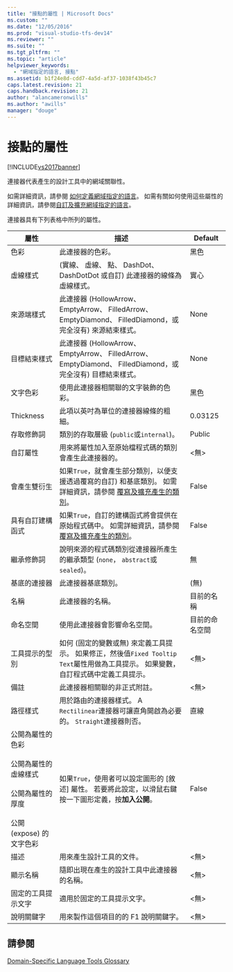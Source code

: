 ```yaml
---
title: "接點的屬性 | Microsoft Docs"
ms.custom: ""
ms.date: "12/05/2016"
ms.prod: "visual-studio-tfs-dev14"
ms.reviewer: ""
ms.suite: ""
ms.tgt_pltfrm: ""
ms.topic: "article"
helpviewer_keywords: 
  - "網域指定的語言, 接點"
ms.assetid: b1f24e8d-cdd7-4a5d-af37-1038f43b45c7
caps.latest.revision: 21
caps.handback.revision: 21
author: "alancameronwills"
ms.author: "awills"
manager: "douge"
---
```

# 接點的屬性
[!INCLUDE[vs2017banner](../code-quality/includes/vs2017banner.md)]

連接器代表產生的設計工具中的網域關聯性。  
  
 如需詳細資訊，請參閱 [如何定義網域指定的語言](../modeling/how-to-define-a-domain-specific-language.md)。  如需有關如何使用這些屬性的詳細資訊，請參閱[自訂及擴充網域指定的語言](../modeling/customizing-and-extending-a-domain-specific-language.md)。  
  
 連接器具有下列表格中所列的屬性。  
  
|屬性|描述|Default|  
|--------|--------|-------------|  
|色彩|此連接器的色彩。|黑色|  
|虛線樣式|\(實線、 虛線、 點、 DashDot、 DashDotDot 或自訂\) 此連接器的線條為虛線樣式。|實心|  
|來源端樣式|此連接器 \(HollowArrow、 EmptyArrow、 FilledArrow、 EmptyDiamond、 FilledDiamond，或完全沒有\) 來源結束樣式。|None|  
|目標結束樣式|此連接器 \(HollowArrow、 EmptyArrow、 FilledArrow、 EmptyDiamond、 FilledDiamond，或完全沒有\) 目標結束樣式。|None|  
|文字色彩|使用此連接器相關聯的文字裝飾的色彩。|黑色|  
|Thickness|此項以英吋為單位的連接器線條的粗細。|0.03125|  
|存取修飾詞|類別的存取層級 \(`public`或`internal`\)。|Public|  
|自訂屬性|用來將屬性加入至原始檔程式碼的類別會產生此連接器的。|\<無\>|  
|會產生雙衍生|如果`True`，就會產生部分類別，以便支援透過覆寫的自訂\) 和基底類別。  如需詳細資訊，請參閱 [覆寫及擴充產生的類別](../modeling/overriding-and-extending-the-generated-classes.md)。|False|  
|具有自訂建構函式|如果`True`，自訂的建構函式將會提供在原始程式碼中。  如需詳細資訊，請參閱 [覆寫及擴充產生的類別](../modeling/overriding-and-extending-the-generated-classes.md)。|False|  
|繼承修飾詞|說明來源的程式碼類別從連接器所產生的繼承類型 \(`none`， `abstract`或`sealed`\)。|無|  
|基底的連接器|此連接器基底類別。|\(無\)|  
|名稱|此連接器的名稱。|目前的名稱|  
|命名空間|使用此連接器會影響命名空間。|目前的命名空間|  
|工具提示的型別|如何 \(固定的變數或無\) 來定義工具提示。  如果修正，然後值`Fixed Tooltip Text`屬性用做為工具提示。 如果變數，自訂程式碼中定義工具提示。|\<無\>|  
|備註|此連接器相關聯的非正式附註。|\<無\>|  
|路徑樣式|用於路由的連接器樣式。  A `Rectilinear`連接器可讓直角開啟為必要的。 `Straight`連接器則否。|直線|  
|公開為屬性的色彩<br /><br /> 公開為屬性的虛線樣式<br /><br /> 公開為屬性的厚度<br /><br /> 公開 \(expose\) 的文字色彩|如果`True`，使用者可以設定圖形的 \[敘述\] 屬性。  若要將此設定，以滑鼠右鍵按一下圖形定義，按**加入公開**。|False|  
|描述|用來產生設計工具的文件。|\<無\>|  
|顯示名稱|隨即出現在產生的設計工具中此連接器的名稱。|\<無\>|  
|固定的工具提示文字|適用於固定的工具提示文字。|\<無\>|  
|說明關鍵字|用來製作這個項目的的 F1 說明關鍵字。|\<無\>|  
  
## 請參閱  
 [Domain\-Specific Language Tools Glossary](http://msdn.microsoft.com/zh-tw/ca5e84cb-a315-465c-be24-76aa3df276aa)